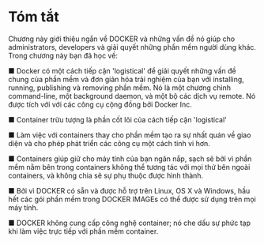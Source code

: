 # Tóm tắt

Chương này giới thiệu ngắn về DOCKER và những vấn đề nó giúp cho administrators, developers và giải quyết những phần mềm người dùng khác. Trong chương này bạn đã học về:

■ Docker có một cách tiếp cận 'logistical' để giải quyết những vấn đề chung của phần mềm và đơn giản hóa trải nghiệm của bạn với installing, running, publishing và removing phần mềm. Nó là một chương chình command-line, một background daemon, và một bộ các dịch vụ remote. Nó được tích với với các công cụ cộng đồng bởi Docker Inc.

■ Container trừu tượng là phần cốt lõi của cách tiếp cận 'logistical'

■ Làm việc với containers thay cho phần mềm tạo ra sự nhất quán về giao diện và cho phép phát triển các công cụ một cách tinh vi hơn.

■ Containers giúp giữ cho máy tính của bạn ngăn nắp, sạch sẽ bởi vì phần mềm nằm bên trong containers không thể tương tác với mọi thứ bên ngoài containers, và không chia sẽ sự phụ thuộc được hình thành.

■ Bởi vì DOCKER có sẵn và được hỗ trợ trên Linux, OS X và Windows, hầu hết các gói phần mềm trong DOCKER IMAGEs có thể được sử dụng trên mọi máy tính.

■ DOCKER không cung cấp công nghệ container; nó che dấu sự phức tạp khi làm việc trực tiếp với phần mềm container.

